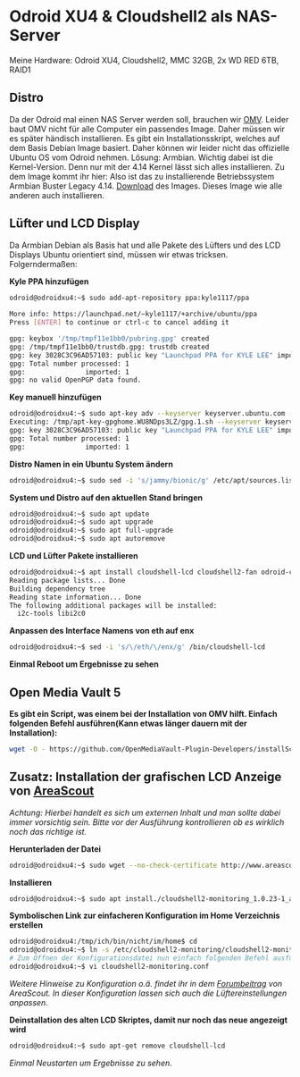 # Odroid XU4 & Cloudshell2 als NAS-Server
Meine Hardware: Odroid XU4, Cloudshell2, MMC 32GB, 2x WD RED 6TB, RAID1

## Distro
Da der Odroid mal einen NAS Server werden soll, brauchen wir [OMV](https://www.openmediavault.org/). Leider baut OMV nicht für alle Computer ein passendes Image. Daher müssen wir es später händisch installieren. Es gibt ein Installationsskript, welches auf dem Basis Debian Image basiert. Daher können wir leider nicht das offizielle Ubuntu OS vom Odroid nehmen. Lösung: Armbian.
Wichtig dabei ist die Kernel-Version. Denn nur mit der 4.14 Kernel lässt sich alles installieren. Zu dem Image kommt ihr hier: Also ist das zu installierende Betriebssystem Armbian Buster Legacy 4.14. [Download](https://armbian.hosthatch.com/archive/odroidxu4/archive/Armbian_20.05.2_Odroidxu4_buster_legacy_4.14.180.img.xz) des Images.
Dieses Image wie alle anderen auch installieren.

## Lüfter und LCD Display
Da Armbian Debian als Basis hat und alle Pakete des Lüfters und des LCD Displays Ubuntu orientiert sind, müssen wir etwas tricksen. Folgerndermaßen: 

**Kyle PPA hinzufügen**
```bash
odroid@odroidxu4:~$ sudo add-apt-repository ppa:kyle1117/ppa
 
More info: https://launchpad.net/~kyle1117/+archive/ubuntu/ppa
Press [ENTER] to continue or ctrl-c to cancel adding it

gpg: keybox '/tmp/tmpf11e1bb0/pubring.gpg' created
gpg: /tmp/tmpf11e1bb0/trustdb.gpg: trustdb created
gpg: key 3028C3C96AD57103: public key "Launchpad PPA for KYLE LEE" imported
gpg: Total number processed: 1
gpg:               imported: 1
gpg: no valid OpenPGP data found.
```
**Key manuell hinzufügen**
```bash
odroid@odroidxu4:~$ sudo apt-key adv --keyserver keyserver.ubuntu.com --recv-keys 3028C3C96AD57103
Executing: /tmp/apt-key-gpghome.WU8NDps3LZ/gpg.1.sh --keyserver keyserver.ubuntu.com --recv-keys 3028C3C96AD57103
gpg: key 3028C3C96AD57103: public key "Launchpad PPA for KYLE LEE" imported
gpg: Total number processed: 1
gpg:               imported: 1
```
**Distro Namen in ein Ubuntu System ändern**
```bash
odroid@odroidxu4:~$ sudo sed -i 's/jammy/bionic/g' /etc/apt/sources.list.d/kyle1117-ubuntu-ppa-jammy.list 
```
**System und Distro auf den aktuellen Stand bringen**
```bash
odroid@odroidxu4:~$ sudo apt update
odroid@odroidxu4:~$ sudo apt upgrade
odroid@odroidxu4:~$ sudo apt full-upgrade
odroid@odroidxu4:~$ sudo apt autoremove
```
**LCD und Lüfter Pakete installieren**
```bash
odroid@odroidxu4:~$ apt install cloudshell-lcd cloudshell2-fan odroid-cloudshell 
Reading package lists... Done
Building dependency tree       
Reading state information... Done
The following additional packages will be installed:
  i2c-tools libi2c0
```
**Anpassen des Interface Namens von eth auf enx**
```bash
odroid@odroidxu4:~$ sed -i 's/\/eth/\/enx/g' /bin/cloudshell-lcd 
```
**Einmal Reboot um Ergebnisse zu sehen**

## Open Media Vault 5
**Es gibt ein Script, was einem bei der Installation von OMV hilft. Einfach folgenden Befehl ausführen(Kann etwas länger dauern mit der Installation):**
```bash
wget -O - https://github.com/OpenMediaVault-Plugin-Developers/installScript/raw/master/install | sudo bash
```
## Zusatz: Installation der grafischen LCD Anzeige von [AreaScout](https://forum.odroid.com/viewtopic.php?f=147&p=246480#p246480)
*Achtung: Hierbei handelt es sich um externen Inhalt und man sollte dabei immer vorsichtig sein. Bitte vor der Ausführung kontrollieren ob es wirklich noch das richtige ist.*

**Herunterladen der Datei**
```bash
odroid@odroidxu4:~$ sudo wget --no-check-certificate http://www.areascout.at/cloudshell2-monitoring_1.0.23-1_armhf.deb
```
**Installieren**
```bash
odroid@odroidxu4:~$ sudo apt install./cloudshell2-monitoring_1.0.23-1_armhf.deb
```
**Symbolischen Link zur einfacheren Konfiguration im Home Verzeichnis erstellen**
```bash
odroid@odroidxu4:/tmp/ich/bin/nicht/im/home$ cd
odroid@odroidxu4:~$ ln -s /etc/cloudshell2-monitoring/cloudshell2-monitoring.conf cloudshell2-monitoring.conf
# Zum Öffnen der Konfigurationsdatei nun einfach folgenden Befehl ausführen (mit vi oder bash)
odroid@odroidxu4:~$ vi cloudshell2-monitoring.conf
```
*Weitere Hinweise zu Konfiguration o.ä. findet ihr in dem [Forumbeitrag](https://forum.odroid.com/viewtopic.php?f=147&p=246480#p246480) von AreaScout. In dieser Konfiguration lassen sich auch die Lüftereinstellungen anpassen.*

**Deinstallation des alten LCD Skriptes, damit nur noch das neue angezeigt wird**
```bash
odroid@odroidxu4:~$ sudo apt-get remove cloudshell-lcd
```
*Einmal Neustarten um Ergebnisse zu sehen.*
